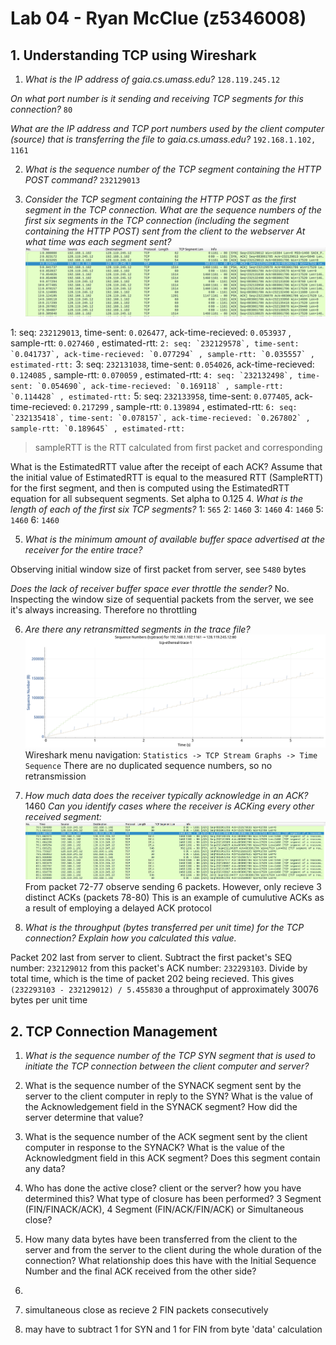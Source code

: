 # Lab 04 - Ryan McClue (z5346008)

## 1. Understanding TCP using Wireshark
1. *What is the IP address of gaia.cs.umass.edu?*
`128.119.245.12`

*On what port number is it sending and receiving TCP segments for this connection?*
`80`

*What are the IP address and TCP port numbers used by the client computer (source) that is transferring the file to gaia.cs.umass.edu?*
`192.168.1.102, 1161`

2. *What is the sequence number of the TCP segment containing the HTTP POST command?*
`232129013`

3. *Consider the TCP segment containing the HTTP POST as the first segment in the TCP connection.
What are the sequence numbers of the first six segments in the TCP connection (including the segment containing the HTTP POST) sent from the client to the webserver*
*At what time was each segment sent?*
![](q1.png)

1: seq: `232129013`, time-sent: `0.026477`, ack-time-recieved: `0.053937` , sample-rtt: `0.027460` , estimated-rtt: ``
2: seq: `232129578`, time-sent: `0.041737`, ack-time-recieved: `0.077294` , sample-rtt: `0.035557` , estimated-rtt: ``
3: seq: `232131038`, time-sent: `0.054026`, ack-time-recieved: `0.124085` , sample-rtt: `0.070059` , estimated-rtt: ``
4: seq: `232132498`, time-sent: `0.054690`, ack-time-recieved: `0.169118` , sample-rtt: `0.114428` , estimated-rtt: ``
5: seq: `232133958`, time-sent: `0.077405`, ack-time-recieved: `0.217299` , sample-rtt: `0.139894` , estimated-rtt: ``
6: seq: `232135418`, time-sent: `0.078157`, ack-time-recieved: `0.267802` , sample-rtt: `0.189645` , estimated-rtt: ``

> sampleRTT is the RTT calculated from first packet and corresponding

What is the EstimatedRTT value after the receipt of each ACK? 
Assume that the initial value of EstimatedRTT is equal to the measured RTT 
(SampleRTT) for the first segment, 
and then is computed using the EstimatedRTT equation for all subsequent segments. 
Set alpha to 0.125
4. *What is the length of each of the first six TCP segments?*
1: `565` 
2: `1460`
3: `1460`
4: `1460`
5: `1460`
6: `1460`

5. *What is the minimum amount of available buffer space advertised at the receiver for the entire trace?*

Observing initial window size of first packet from server, see `5480` bytes 

*Does the lack of receiver buffer space ever throttle the sender?*
No. Inspecting the window size of sequential packets from the server, we see it's always
increasing. Therefore no throttling

6. *Are there any retransmitted segments in the trace file?*
![](q2.png)
Wireshark menu navigation: `Statistics -> TCP Stream Graphs -> Time Sequence`
There are no duplicated sequence numbers, so no retransmission

7. *How much data does the receiver typically acknowledge in an ACK?* 
1460
*Can you identify cases where the receiver is ACKing every other received segment:*
![](q3.png)
From packet 72-77 observe sending 6 packets.
However, only recieve 3 distinct ACKs (packets 78-80)
This is an example of cumulutive ACKs as a result of employing a delayed ACK protocol

8. *What is the throughput (bytes transferred per unit time) for the TCP connection?*
*Explain how you calculated this value.*

Packet 202 last from server to client. Subtract the first packet's SEQ number: `232129012` from this packet's ACK number: `232293103`.
Divide by total time, which is the time of packet 202 being recieved.
This gives `(232293103 - 232129012) / 5.455830` a throughput of approximately 30076 bytes per unit time

## 2. TCP Connection Management
1. *What is the sequence number of the TCP SYN segment that is used to initiate the TCP 
connection between the client computer and server?*

2. What is the sequence number of the SYNACK segment sent by the server to the client computer in reply to the SYN? What is the value of the Acknowledgement field in the SYNACK segment? How did the server determine that value?

3. What is the sequence number of the ACK segment sent by the client computer in response to the SYNACK? What is the value of the Acknowledgment field in this ACK segment? Does this segment contain any data?

4. Who has done the active close? client or the server? how you have determined this? What type of closure has been performed? 3 Segment (FIN/FINACK/ACK), 4 Segment (FIN/ACK/FIN/ACK) or Simultaneous close?

5. How many data bytes have been transferred from the client to the server and from the server to the client during the whole duration of the connection? What relationship does this have with the Initial Sequence Number and the final ACK received from the other side? 

1. 
4. simultaneous close as recieve 2 FIN packets consecutively 
5. may have to subtract 1 for SYN and 1 for FIN from byte 'data' calculation
